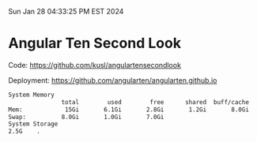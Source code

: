 Sun Jan 28 04:33:25 PM EST 2024

# Angular Ten Second Look

Code: https://github.com/kusl/angulartensecondlook

Deployment: https://github.com/angularten/angularten.github.io

```bash
System Memory
               total        used        free      shared  buff/cache   available
Mem:            15Gi       6.1Gi       2.8Gi       1.2Gi       8.0Gi       9.2Gi
Swap:          8.0Gi       1.0Gi       7.0Gi
System Storage
2.5G	.
```
```bash
